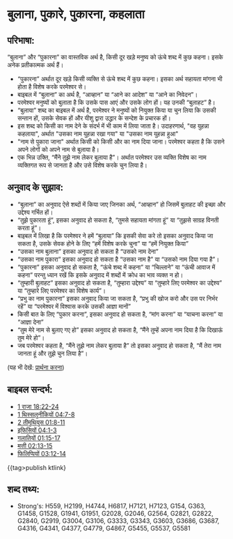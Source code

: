 # बुलाना, पुकारे, पुकारना, कहलाता #

## परिभाषा: ##

“बुलाना” और “पुकारना” का वास्तविक अर्थ है, किसी दूर खड़े मनुष्य को ऊंचे शब्द में कुछ कहना। इसके अनेक प्रतीकात्मक अर्थ हैं।

* “पुकारना” अर्थात दूर खड़े किसी व्यक्ति से ऊंचे शब्द में कुछ कहना। इसका अर्थ सहायता मांगना भी होता है विशेष करके परमेश्वर से।
* बाइबल में “बुलाना” का अर्थ है, “आव्हान” या “आने का आदेश” या “आने का निवेदन”।
* परमेश्वर मनुष्यों को बुलाता है कि उसके पास आएं और उसके लोग हों। यह उनकी “बुलाहट” है।
* “बुलाया” शब्द का बाइबल में अर्थ है, परमेश्वर ने मनुष्यों को नियुक्त किया या चुन लिया कि उसकी सन्तान हों, उसके सेवक हों और यीशु द्वारा उद्धार के सन्देश के प्रचारक हों।
* इस शब्द को किसी का नाम देने के संदर्भ में भी काम में लिया जाता है। उदाहरणार्थ, "वह युहन्ना कहलाया", अर्थात "उसका नाम युहन्ना रखा गया" या "उसका नाम युहन्ना हुआ"
* "नाम से पुकारा जाना" अर्थात किसी को किसी और का नाम दिया जाना। परमेश्वर कहता है कि उसने अपने लोगों को अपने नाम से बुलाया है।
* एक भिन्न उक्ति, “मैंने तुझे नाम लेकर बुलाया है”। अर्थात परमेश्वर उस व्यक्ति विशेष का नाम व्यक्तिगत रूप से जानता है और उसे विशेष करके चुन लिया है।

## अनुवाद के सुझाव: ##

* “बुलाना” का अनुवाद ऐसे शब्दों में किया जाए जिनका अर्थ, “आव्हान” हो जिसमें बुलाहट की इच्छा और उद्देश्य गर्भित हों।
* “तुझे पुकारता हूं”, इसका अनुवाद हो सकता है, “तुमसे सहायता मांगता हूं” या “तुझसे साग्रह विनती करता हूं”।
* बाइबल में लिखा है कि परमेश्वर ने हमें “बुलाया” कि इसकी सेवा करे तो इसका अनुवाद किया जा सकता है, उसके सेवक होने के लिए “हमें विशेष करके चुना” या “हमें नियुक्त किया”
* “उसका नाम बुलाना” इसका अनुवाद हो सकता है “उसको नाम देना”
* “उसका नाम पुकारा” इसका अनुवाद हो सकता है “उसका नाम है” या “उसको नाम दिया गया है”।
* “पुकारना” इसका अनुवाद हो सकता है, “ऊंचे शब्द में कहना” या “चिल्लाने” या “ऊंची आवाज में कहना” परन्तु ध्यान रखें कि इसके अनुवाद में शब्दों में क्रोध का भाव व्यक्त न हो।
* “तुम्हारी बुलाहट” इसका अनुवाद हो सकता है, “तुम्हारा उद्देश्य” या “तुम्हारे लिए परमेश्वर का उद्देश्य” या “तुम्हारे लिए परमेश्वर का विशेष कार्य”।
* “प्रभु का नाम पुकारना” इसका अनुवाद किया जा सकता है, “प्रभु की खोज करो और उस पर निर्भर रहें” या “परमेश्वर में विश्वास करके उसकी आज्ञा मानों”
* किसी बात के लिए “पुकार करना”, इसका अनुवाद हो सकता है, “मांग करना” या “याचना करना” या “आज्ञा देना”
* “तुम मेरे नाम से बुलाए गए हो” इसका अनुवाद हो सकता है, “मैंने तुम्हें अपना नाम दिया है कि दिखाऊं तुम मेरे हो”।
* जब परमेश्वर कहता है, “मैंने तुझे नाम लेकर बुलाया है” तो इसका अनुवाद हो सकता है, “मैं तेरा नाम जानता हूं और तुझे चुन लिया है”।

(यह भी देखें: [प्रार्थना करना](../kt/pray.md))

## बाइबल सन्दर्भ: ##

* [1 राजा 18:22-24](rc://hi/tn/help/1ki/18/22)
* [1 थिस्सलुनीकियों 04:7-8](rc://hi/tn/help/1th/04/07)
* [2 तीमुथियुस 01:8-11](rc://hi/tn/help/2ti/01/08)
* [इफिसियों 04:1-3](rc://hi/tn/help/eph/04/01)
* [गलातियों 01:15-17](rc://hi/tn/help/gal/01/15)
* [मत्ती 02:13-15](rc://hi/tn/help/mat/02/13)
* [फिलिप्पियों 03:12-14](rc://hi/tn/help/php/03/12)

{{tag>publish ktlink}


## शब्द तथ्य: ##

* Strong's: H559, H2199, H4744, H6817, H7121, H7123, G154, G363, G1458, G1528, G1941, G1951, G2028, G2046, G2564, G2821, G2822, G2840, G2919, G3004, G3106, G3333, G3343, G3603, G3686, G3687, G4316, G4341, G4377, G4779, G4867, G5455, G5537, G5581
